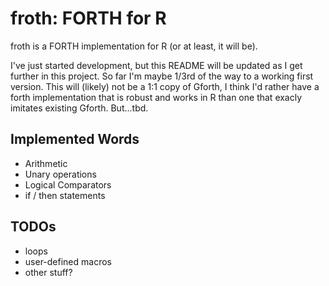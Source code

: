# froth: FORTH for R

froth is a FORTH implementation for R (or at least, it will be).

I've just started development, but this README will be updated as I get further in this project.
So far I'm maybe 1/3rd of the way to a working first version. This will (likely) not be a 1:1 copy
of Gforth, I think I'd rather have a forth implementation that is robust and works in R than one
that exacly imitates existing Gforth. But...tbd.

## Implemented Words
- Arithmetic
- Unary operations
- Logical Comparators
- if / then statements

## TODOs
- loops
- user-defined macros
- other stuff?
